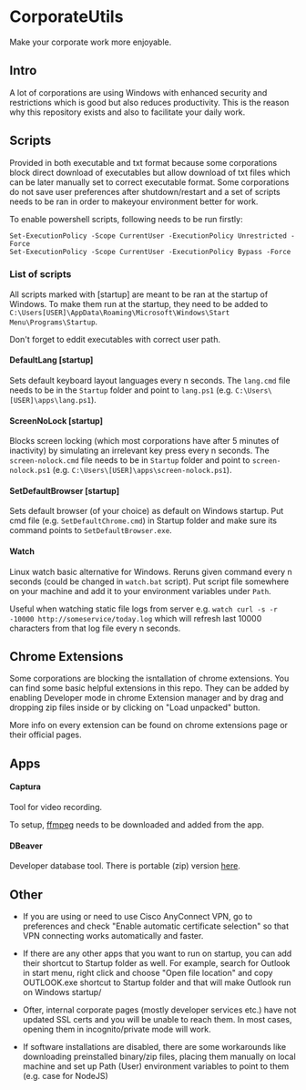 # CorporateUtils

Make your corporate work more enjoyable.

## Intro

A lot of corporations are using Windows with enhanced security and restrictions which is good but also reduces productivity. This is the reason why this repository exists and also to facilitate your daily work.

## Scripts

Provided in both executable and txt format because some corporations block direct download of executables but allow download of txt files which can be later manually set to correct executable format. Some corporations do not save user preferences after shutdown/restart and a set of scripts needs to be ran in order to makeyour environment better for work.

To enable powershell scripts, following needs to be run firstly:

```
Set-ExecutionPolicy -Scope CurrentUser -ExecutionPolicy Unrestricted -Force
Set-ExecutionPolicy -Scope CurrentUser -ExecutionPolicy Bypass -Force
```

### List of scripts

All scripts marked with [startup] are meant to be ran at the startup of Windows. To make them run at the startup, they need to be added to `C:\Users[USER]\AppData\Roaming\Microsoft\Windows\Start Menu\Programs\Startup`.

Don't forget to eddit executables with correct user path.

#### DefaultLang [startup]

 Sets default keyboard layout languages every n seconds. The `lang.cmd` file needs to be in the `Startup` folder and point to `lang.ps1` (e.g. `C:\Users\[USER]\apps\lang.ps1`).

#### ScreenNoLock [startup]

Blocks screen locking (which most corporations have after 5 minutes of inactivity) by simulating an irrelevant key press every n seconds. The `screen-nolock.cmd` file needs to be in `Startup` folder and point to `screen-nolock.ps1` (e.g. `C:\Users\[USER]\apps\screen-nolock.ps1`).


#### SetDefaultBrowser [startup]

Sets default browser (of your choice) as default on Windows startup. Put cmd file (e.g. `SetDefaultChrome.cmd`) in Startup folder and make sure its command points to `SetDefaultBrowser.exe`.


#### Watch

Linux watch basic alternative for Windows. Reruns given command every n seconds (could be changed in `watch.bat` script). Put script file somewhere on your machine and add it to your environment variables under `Path`.

Useful when watching static file logs from server e.g. `watch curl -s -r -10000 http://someservice/today.log` which will refresh last 10000 characters from that log file every n seconds.


## Chrome Extensions

Some corporations are blocking the isntallation of chrome extensions. You can find some basic helpful extensions in this repo. They can be added by enabling Developer mode in chrome Extension manager and by drag and dropping zip files inside or by clicking on "Load unpacked" button.

More info on every extension can be found on chrome extensions page or their official pages.


## Apps

#### Captura

Tool for video recording.

To setup, [ffmpeg](https://github.com/BtbN/FFmpeg-Builds/releases) needs to be downloaded and added from the app.

#### DBeaver

Developer database tool. There is portable (zip) version [here](https://github.com/portapps/dbeaver-portable/releases).

## Other

- If you are using or need to use Cisco AnyConnect VPN, go to preferences and check "Enable automatic certificate selection" so that VPN connecting works automatically and faster.

- If there are any other apps that you want to run on startup, you can add their shortcut to Startup folder as well. For example, search for Outlook in start menu, right click and choose "Open file location" and copy OUTLOOK.exe shortcut to Startup folder and that will make Outlook run on Windows startup/

- Ofter, internal corporate pages (mostly developer services etc.) have not updated SSL certs and you will be unable to reach them. In most cases, opening them in incognito/private mode will work.

- If software installations are disabled, there are some workarounds like downloading preinstalled binary/zip files, placing them manually on local machine and set up Path (User) environment variables to point to them (e.g. case for NodeJS)
